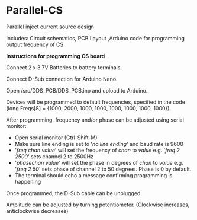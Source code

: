 # Parallel-CS
Parallel inject current source design

Includes: Circuit schematics, PCB Layout ,Arduino code for programming output frequency of CS

**Instructions for programming CS board**

Connect 2 x 3.7V Batteries to battery terminals.

Connect D-Sub connection for Arduino Nano.

Open /src/DDS_PCB/DDS_PCB.ino and upload to Arduino.

Devices will be programmed to default frequencies, specified in the code (long Freqs[8] = {1000, 2000, 1000, 1000, 1000, 1000, 1000, 1000}).

After programming, frequency and/or phase can be adjusted using serial monitor:
- Open serial monitor (Ctrl-Shift-M)
- Make sure line ending is set to '_no line ending_' and baud rate is 9600
- '_freq chan value_' will set the frequency of _chan_ to _value_ e.g. '_freq 2 2500_' sets channel 2 to 2500Hz
- '_phasechan value_' will set the phase in degrees of _chan_ to _value_ e.g. '_freq 2 50_' sets phase of channel 2 to 50 degrees. Phase is 0 by default.
- The terminal should echo a message confirming programming is happening

Once programmed, the D-Sub cable can be unplugged.

Amplitude can be adjusted by turning potentiometer. (Clockwise increases, anticlockwise decreases)


